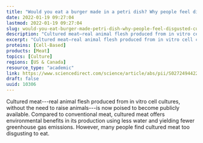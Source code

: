 ```yaml
---
title: "Would you eat a burger made in a petri dish? Why people feel disgusted by cultured meat☆"
date: 2022-01-19 09:27:04
lastmod: 2022-01-19 09:27:04
slug: would-you-eat-burger-made-petri-dish-why-people-feel-disgusted-cultured-meat
description: "Cultured meat—real animal flesh produced from in vitro cell cultures, without the need to raise animals—is now poised to become publicly available. Compared to conventional meat, cultured meat offers environmental benefits in its production using less water and yielding fewer greenhouse gas emissions. However, many people find cultured meat too disgusting to&nbsp;eat."
excerpt: "Cultured meat—real animal flesh produced from in vitro cell cultures, without the need to raise animals—is now poised to become publicly available. Compared to conventional meat, cultured meat offers environmental benefits in its production using less water and yielding fewer greenhouse gas emissions. However, many people find cultured meat too disgusting to&nbsp;eat."
proteins: [Cell-Based]
products: [Meat]
topics: [Culture]
regions: [US & Canada]
resource_type: "academic"
link: https://www.sciencedirect.com/science/article/abs/pii/S0272494422000032
draft: false
uuid: 10306
---
```

Cultured meat---real animal flesh produced from in vitro cell cultures,
without the need to raise animals---is now poised to become publicly
available. Compared to conventional meat, cultured meat offers
environmental benefits in its production using less water and yielding
fewer greenhouse gas emissions. However, many people find cultured meat
too disgusting to eat.
